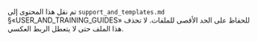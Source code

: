 <!-- CMIS:START::RELOCATION_NOTICE -->
تم نقل هذا المحتوى إلى `support_and_templates.md` §«USER_AND_TRAINING_GUIDES» للحفاظ على الحد الأقصى للملفات. لا تحذف هذا الملف حتى لا يتعطل الربط العكسي.
<!-- CMIS:END::RELOCATION_NOTICE -->
